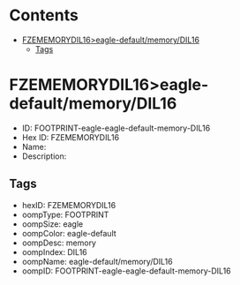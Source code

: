 



Contents
========

* [FZEMEMORYDIL16>eagle-default/memory/DIL16](#fzememorydil16eagle-defaultmemorydil16)
	* [Tags](#tags)

# FZEMEMORYDIL16>eagle-default/memory/DIL16

- ID: FOOTPRINT-eagle-eagle-default-memory-DIL16
- Hex ID: FZEMEMORYDIL16
- Name: 
- Description: 

## Tags

- hexID: FZEMEMORYDIL16
- oompType: FOOTPRINT
- oompSize: eagle
- oompColor: eagle-default
- oompDesc: memory
- oompIndex: DIL16
- oompName: eagle-default/memory/DIL16
- oompID: FOOTPRINT-eagle-eagle-default-memory-DIL16
